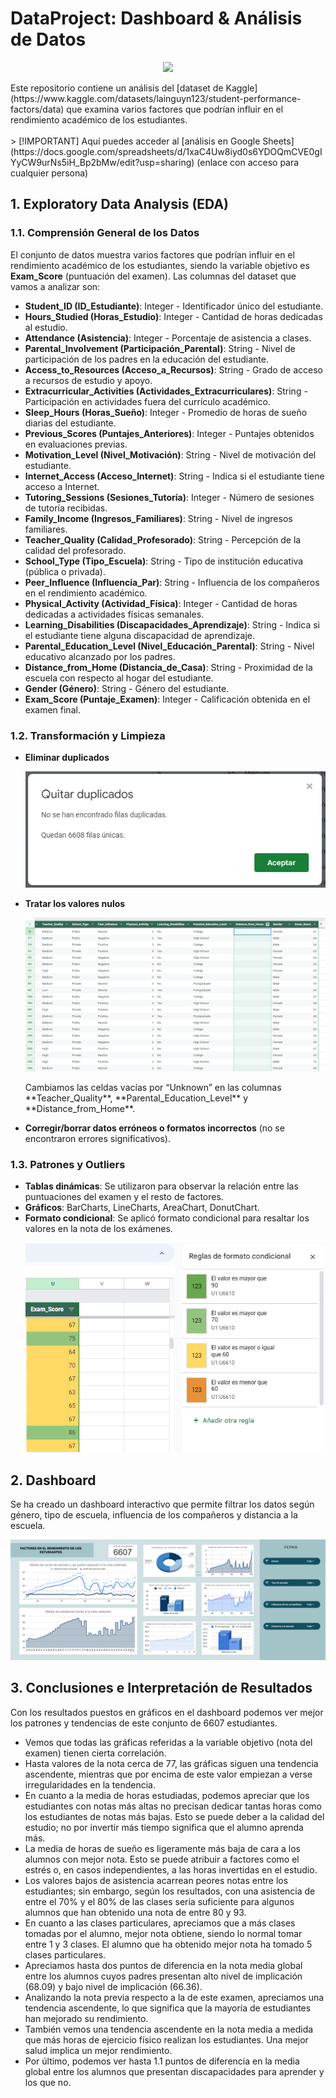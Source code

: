 # DataProject: Dashboard & Análisis de Datos
<p align="center">
    <img src="https://github.com/mck21/StudentPerformaceAnalysis/blob/main/img/header.png" />
  </p>
Este repositorio contiene un análisis del [dataset de Kaggle](https://www.kaggle.com/datasets/lainguyn123/student-performance-factors/data) que examina varios factores que podrían influir en el rendimiento académico de los estudiantes.<br><br>
> [!IMPORTANT]
Aquí puedes acceder al [análisis en Google Sheets](https://docs.google.com/spreadsheets/d/1xaC4Uw8iyd0s6YDOQmCVE0gIYyCW9urNs5iH_Bp2bMw/edit?usp=sharing) (enlace con acceso para cualquier persona)

## 1. Exploratory Data Analysis (EDA)

### 1.1. Comprensión General de los Datos

El conjunto de datos muestra varios factores que podrían influir en el rendimiento académico de los estudiantes, siendo la variable objetivo es **Exam_Score** (puntuación del examen). Las columnas del dataset que vamos a analizar son:
- **Student_ID (ID_Estudiante)**: Integer - Identificador único del estudiante.
- **Hours_Studied (Horas_Estudio)**: Integer - Cantidad de horas dedicadas al estudio.
- **Attendance (Asistencia)**: Integer - Porcentaje de asistencia a clases.
- **Parental_Involvement (Participación_Parental)**: String - Nivel de participación de los padres en la educación del estudiante.
- **Access_to_Resources (Acceso_a_Recursos)**: String - Grado de acceso a recursos de estudio y apoyo.
- **Extracurricular_Activities (Actividades_Extracurriculares)**: String - Participación en actividades fuera del currículo académico.
- **Sleep_Hours (Horas_Sueño)**: Integer - Promedio de horas de sueño diarias del estudiante.
- **Previous_Scores (Puntajes_Anteriores)**: Integer - Puntajes obtenidos en evaluaciones previas.
- **Motivation_Level (Nivel_Motivación)**: String - Nivel de motivación del estudiante.
- **Internet_Access (Acceso_Internet)**: String - Indica si el estudiante tiene acceso a Internet.
- **Tutoring_Sessions (Sesiones_Tutoría)**: Integer - Número de sesiones de tutoría recibidas.
- **Family_Income (Ingresos_Familiares)**: String - Nivel de ingresos familiares.
- **Teacher_Quality (Calidad_Profesorado)**: String - Percepción de la calidad del profesorado.
- **School_Type (Tipo_Escuela)**: String - Tipo de institución educativa (pública o privada).
- **Peer_Influence (Influencia_Par)**: String - Influencia de los compañeros en el rendimiento académico.
- **Physical_Activity (Actividad_Física)**: Integer - Cantidad de horas dedicadas a actividades físicas semanales.
- **Learning_Disabilities (Discapacidades_Aprendizaje)**: String - Indica si el estudiante tiene alguna discapacidad de aprendizaje.
- **Parental_Education_Level (Nivel_Educación_Parental)**: String - Nivel educativo alcanzado por los padres.
- **Distance_from_Home (Distancia_de_Casa)**: String - Proximidad de la escuela con respecto al hogar del estudiante.
- **Gender (Género)**: String - Género del estudiante.
- **Exam_Score (Puntaje_Examen)**: Integer - Calificación obtenida en el examen final.


### 1.2. Transformación y Limpieza

- **Eliminar duplicados**
  <p align="center">
    <img src="https://github.com/mck21/StudentPerformaceAnalysis/blob/main/img/duplicados.png" />
  </p>
  
- **Tratar los valores nulos**
  <p align="center">
   <img src="https://github.com/mck21/StudentPerformaceAnalysis/blob/main/img/null_values.png" />
  </p>
  Cambiamos las celdas vacías por “Unknown” en las columnas **Teacher_Quality**, **Parental_Education_Level** y **Distance_from_Home**.

- **Corregir/borrar datos erróneos o formatos incorrectos** (no se encontraron errores significativos).

### 1.3. Patrones y Outliers

- **Tablas dinámicas**: Se utilizaron para observar la relación entre las puntuaciones del examen y el resto de factores.
- **Gráficos**: BarCharts, LineCharts, AreaChart, DonutChart.
- **Formato condicional**: Se aplicó formato condicional para resaltar los valores en la nota de los exámenes.
  <p align="center">
   <img src="https://github.com/mck21/StudentPerformaceAnalysis/blob/main/img/formaro_condicional.png" />
  </p>

## 2. Dashboard

Se ha creado un dashboard interactivo que permite filtrar los datos según género, tipo de escuela, influencia de los compañeros y distancia a la escuela.

<p align="center">
  <img src="https://github.com/mck21/StudentPerformaceAnalysis/blob/main/img/dashboard.png" />
</p>

## 3. Conclusiones e Interpretación de Resultados
Con los resultados puestos en gráficos en el dashboard podemos ver mejor los patrones y tendencias de este conjunto de 6607 estudiantes.
 - Vemos que todas las gráficas referidas a la variable objetivo (nota del examen) tienen cierta correlación.
 - Hasta valores de la nota cerca de 77, las gráficas siguen una tendencia ascendente, mientras que por encima de este valor empiezan a verse irregularidades en la tendencia.
 - En cuanto a la media de horas estudiadas, podemos apreciar que los estudiantes con notas más altas no precisan dedicar tantas horas como los estudiantes de notas más bajas. Esto se puede deber a la calidad del estudio; no por invertir más tiempo significa que el alumno aprenda más.
 - La media de horas de sueño es ligeramente más baja de cara a los alumnos con mejor nota. Esto se puede atribuir a factores como el estrés o, en casos independientes, a las horas invertidas en el estudio.
 - Los valores bajos de asistencia acarrean peores notas entre los estudiantes; sin embargo, según los resultados, con una asistencia de entre el 70% y el 80% de las clases sería suficiente para algunos alumnos que han obtenido una nota de entre 80 y 93.
 - En cuanto a las clases particulares, apreciamos que a más clases tomadas por el alumno, mejor nota obtiene, siendo lo normal tomar entre 1 y 3 clases. El alumno que ha obtenido mejor nota ha tomado 5 clases particulares.
 - Apreciamos hasta dos puntos de diferencia en la nota media global entre los alumnos cuyos padres presentan alto nivel de implicación (68.09) y bajo nivel de implicación (66.36).
 - Analizando la nota previa respecto a la de este examen, apreciamos una tendencia ascendente, lo que significa que la mayoría de estudiantes han mejorado su rendimiento.
 - También vemos una tendencia ascendente en la nota media a medida que más horas de ejercicio físico realizan los estudiantes. Una mejor salud implica un mejor rendimiento.
 - Por último, podemos ver hasta 1.1 puntos de diferencia en la media global entre los alumnos que presentan discapacidades para aprender y los que no.
